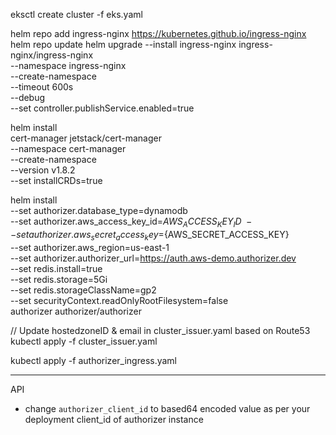 eksctl create cluster -f eks.yaml

helm repo add ingress-nginx https://kubernetes.github.io/ingress-nginx
helm repo update
helm upgrade --install ingress-nginx ingress-nginx/ingress-nginx \
 --namespace ingress-nginx \
 --create-namespace \
 --timeout 600s \
 --debug \
 --set controller.publishService.enabled=true

<!-- kubectl apply -f https://github.com/cert-manager/cert-manager/releases/download/v1.8.2/cert-manager.crds.yaml -->

helm install \
 cert-manager jetstack/cert-manager \
 --namespace cert-manager \
 --create-namespace \
 --version v1.8.2 \
 --set installCRDs=true

helm install \
 --set authorizer.database_type=dynamodb \
 --set authorizer.aws_access_key_id=${AWS_ACCESS_KEY_ID} \
 --set authorizer.aws_secret_access_key=${AWS_SECRET_ACCESS_KEY} \
 --set authorizer.aws_region=us-east-1 \
 --set authorizer.authorizer_url=https://auth.aws-demo.authorizer.dev \
 --set redis.install=true \
 --set redis.storage=5Gi \
 --set redis.storageClassName=gp2 \
 --set securityContext.readOnlyRootFilesystem=false \
authorizer authorizer/authorizer

// Update hostedzoneID & email in cluster_issuer.yaml based on Route53
kubectl apply -f cluster_issuer.yaml

kubectl apply -f authorizer_ingress.yaml

---

API

- change `authorizer_client_id` to based64 encoded value as per your deployment client_id of authorizer instance
